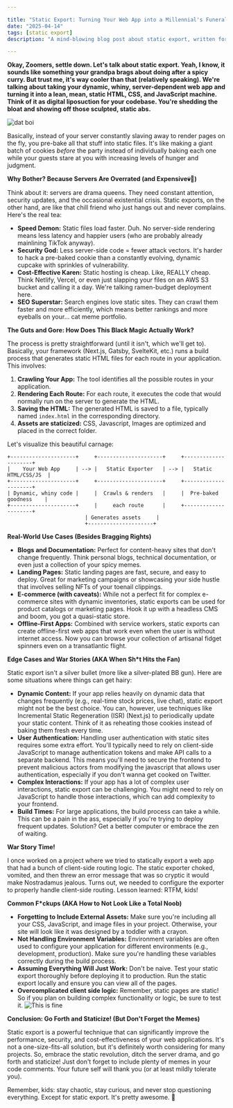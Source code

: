 ```yaml
---

title: "Static Export: Turning Your Web App into a Millennial's Funeral (for Dynamic Servers)"
date: "2025-04-14"
tags: [static export]
description: "A mind-blowing blog post about static export, written for chaotic Gen Z engineers. Prepare to be mildly entertained and possibly slightly less clueless."

---
```


**Okay, Zoomers, settle down. Let's talk about static export. Yeah, I know, it sounds like something your grandpa brags about doing after a spicy curry. But trust me, it's way cooler than that (relatively speaking). We're talking about taking your dynamic, whiny, server-dependent web app and turning it into a lean, mean, static HTML, CSS, and JavaScript machine. Think of it as digital liposuction for your codebase. You're shedding the bloat and showing off those sculpted, static abs.**

![dat boi](https://i.kym-cdn.com/photos/images/newsfeed/001/070/143/f65.png)

Basically, instead of your server constantly slaving away to render pages on the fly, you pre-bake all that stuff into static files. It's like making a giant batch of cookies *before* the party instead of individually baking each one while your guests stare at you with increasing levels of hunger and judgment.

**Why Bother? Because Servers Are Overrated (and Expensive💀🙏)**

Think about it: servers are drama queens. They need constant attention, security updates, and the occasional existential crisis. Static exports, on the other hand, are like that chill friend who just hangs out and never complains. Here's the real tea:

*   **Speed Demon:** Static files load faster. Duh. No server-side rendering means less latency and happier users (who are probably already mainlining TikTok anyway).
*   **Security God:** Less server-side code = fewer attack vectors. It's harder to hack a pre-baked cookie than a constantly evolving, dynamic cupcake with sprinkles of vulnerability.
*   **Cost-Effective Karen:** Static hosting is cheap. Like, REALLY cheap. Think Netlify, Vercel, or even just slapping your files on an AWS S3 bucket and calling it a day. We're talking ramen-budget deployment here.
*   **SEO Superstar:** Search engines love static sites. They can crawl them faster and more efficiently, which means better rankings and more eyeballs on your… cat meme portfolio.

**The Guts and Gore: How Does This Black Magic Actually Work?**

The process is pretty straightforward (until it isn't, which we'll get to). Basically, your framework (Next.js, Gatsby, SvelteKit, etc.) runs a build process that generates static HTML files for each route in your application. This involves:

1.  **Crawling Your App:** The tool identifies all the possible routes in your application.
2.  **Rendering Each Route:** For each route, it executes the code that would normally run on the server to generate the HTML.
3.  **Saving the HTML:** The generated HTML is saved to a file, typically named `index.html` in the corresponding directory.
4.  **Assets are staticized:** CSS, Javascript, Images are optimized and placed in the correct folder.

Let's visualize this beautiful carnage:

```ascii
+---------------------+     +---------------------+     +---------------------+
|    Your Web App     | --> |   Static Exporter   | --> |   Static HTML/CSS/JS  |
+---------------------+     +---------------------+     +---------------------+
| Dynamic, whiny code |     |  Crawls & renders   |     |  Pre-baked goodness    |
+---------------------+     |     each route      |     +---------------------+
                         | Generates assets     |
                         +---------------------+
```

**Real-World Use Cases (Besides Bragging Rights)**

*   **Blogs and Documentation:** Perfect for content-heavy sites that don't change frequently. Think personal blogs, technical documentation, or even just a collection of your spicy memes.
*   **Landing Pages:** Static landing pages are fast, secure, and easy to deploy. Great for marketing campaigns or showcasing your side hustle that involves selling NFTs of your toenail clippings.
*   **E-commerce (with caveats):** While not a perfect fit for complex e-commerce sites with dynamic inventories, static exports can be used for product catalogs or marketing pages. Hook it up with a headless CMS and boom, you got a quasi-static store.
*   **Offline-First Apps:** Combined with service workers, static exports can create offline-first web apps that work even when the user is without internet access. Now you can browse your collection of artisanal fidget spinners even on a transatlantic flight.

**Edge Cases and War Stories (AKA When Sh*t Hits the Fan)**

Static export isn't a silver bullet (more like a silver-plated BB gun). Here are some situations where things can get hairy:

*   **Dynamic Content:** If your app relies heavily on dynamic data that changes frequently (e.g., real-time stock prices, live chat), static export might not be the best choice. You can, however, use techniques like Incremental Static Regeneration (ISR) (Next.js) to periodically update your static content. Think of it as reheating those cookies instead of baking them fresh every time.
*   **User Authentication:** Handling user authentication with static sites requires some extra effort. You'll typically need to rely on client-side JavaScript to manage authentication tokens and make API calls to a separate backend. This means you'll need to secure the frontend to prevent malicious actors from modifying the javascript that allows user authentication, especially if you don't wanna get cooked on Twitter.
*   **Complex Interactions:** If your app has a lot of complex user interactions, static export can be challenging. You might need to rely on JavaScript to handle those interactions, which can add complexity to your frontend.
*   **Build Times:** For large applications, the build process can take a while. This can be a pain in the ass, especially if you're trying to deploy frequent updates. Solution? Get a better computer or embrace the zen of waiting.

**War Story Time!**

I once worked on a project where we tried to statically export a web app that had a bunch of client-side routing logic. The static exporter choked, vomited, and then threw an error message that was so cryptic it would make Nostradamus jealous. Turns out, we needed to configure the exporter to properly handle client-side routing. Lesson learned: RTFM, kids!

**Common F*ckups (AKA How to Not Look Like a Total Noob)**

*   **Forgetting to Include External Assets:** Make sure you're including all your CSS, JavaScript, and image files in your project. Otherwise, your site will look like it was designed by a toddler with a crayon.
*   **Not Handling Environment Variables:** Environment variables are often used to configure your application for different environments (e.g., development, production). Make sure you're handling these variables correctly during the build process.
*   **Assuming Everything Will Just Work:** Don't be naive. Test your static export thoroughly before deploying it to production. Run the static export locally and ensure you can view all of the pages.
*   **Overcomplicated client side logic:** Remember, static pages are static! So if you plan on building complex functionality or logic, be sure to test it.
    ![This is fine](https://i.kym-cdn.com/photos/images/newsfeed/009/156/312/265.jpg)

**Conclusion: Go Forth and Staticize! (But Don't Forget the Memes)**

Static export is a powerful technique that can significantly improve the performance, security, and cost-effectiveness of your web applications. It's not a one-size-fits-all solution, but it's definitely worth considering for many projects. So, embrace the static revolution, ditch the server drama, and go forth and staticize! Just don't forget to include plenty of memes in your code comments. Your future self will thank you (or at least mildly tolerate you).

Remember, kids: stay chaotic, stay curious, and never stop questioning everything. Except for static export. It's pretty awesome. 🙏
